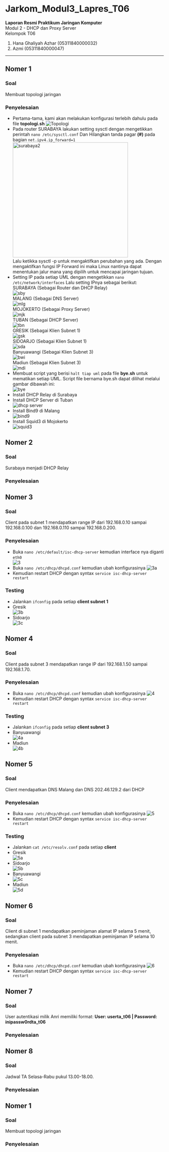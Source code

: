# Jarkom_Modul3_Lapres_T06
<b> Laporan Resmi Praktikum Jaringan Komputer </b> <br>
Modul 2 - DHCP dan Proxy Server <br>
Kelompok T06
1. Hana Ghaliyah Azhar  (05311840000032)
2. Azmi                 (05311840000047)


------------------------------------------------------------------------------------------------------------------------------------------------------------------------------
## Nomer 1
### Soal
Membuat topologi jaringan
### Penyelesaian
- Pertama-tama, kami akan melakukan konfigurasi terlebih dahulu pada file <b>topologi.sh</b>
![Topologi](https://user-images.githubusercontent.com/61286109/100124518-57f82700-2eae-11eb-817f-011103f5aacb.PNG) <br>
- Pada router SURABAYA lakukan setting sysctl dengan mengetikkan perintah `nano /etc/sysctl.conf` Dan Hilangkan tanda pagar <b>(#)</b> pada bagian `net.ipv4.ip_forward=1` <br>
<img width="366" alt="surabaya2" src="https://user-images.githubusercontent.com/26424136/99187024-bde5ff80-2786-11eb-8ef7-2b2c3ca18dae.PNG"> <br>
Lalu ketikka sysctl -p untuk mengaktifkan perubahan yang ada. Dengan mengaktifkan fungsi IP Forward ini maka Linux nantinya dapat menentukan jalur mana yang dipilih untuk mencapai jaringan tujuan.
- Setting IP pada setiap UML dengan mengetikkan `nano /etc/network/interfaces` Lalu setting IPnya sebagai berikut: <br>
SURABAYA (Sebagai Router dan DHCP Relay) <br>
![sby](https://user-images.githubusercontent.com/61286109/100125231-203daf00-2eaf-11eb-86ac-2a2c03567084.PNG) <br>
MALANG  (Sebagai DNS Server) <br>
![mlg](https://user-images.githubusercontent.com/61286109/100125650-95a97f80-2eaf-11eb-8ed5-203b012ed6e8.PNG) <br>
MOJOKERTO (Sebagai Proxy Server) <br>
![mjk](https://user-images.githubusercontent.com/61286109/100126705-e2da2100-2eb0-11eb-888e-489aac0122a4.PNG) <br>
TUBAN  (Sebagai DHCP Server) <br>
![tbn](https://user-images.githubusercontent.com/61286109/100127201-77dd1a00-2eb1-11eb-943f-a9fc3b429a35.PNG) <br>
GRESIK (Sebagai Klien Subnet 1) <br>
![gsk](https://user-images.githubusercontent.com/61286109/100128366-c6d77f00-2eb2-11eb-948c-f99a86d02c47.PNG) <br>
SIDOARJO (Sebagai Klien Subnet 1) <br>
![sda](https://user-images.githubusercontent.com/61286109/100131641-e40e4c80-2eb6-11eb-8f37-60bf47db1bde.PNG) <br>
Banyuawangi (Sebagai Klien Subnet 3) <br>
![bwi](https://user-images.githubusercontent.com/61286109/100133235-13be5400-2eb9-11eb-93fe-50c42af57252.PNG) <br>
Madiun (Sebagai Klien Subnet 3) <br>
![mdi](https://user-images.githubusercontent.com/61286109/100133392-48321000-2eb9-11eb-8143-7b520b3d5338.PNG) <br>
- Membuat script yang berisi `halt tiap uml` pada file <b>bye.sh</b> untuk mematikan setiap UML. Script file bernama bye.sh dapat dilihat melalui gambar dibawah ini: <br>
![bye](https://user-images.githubusercontent.com/61286109/100133485-6ac42900-2eb9-11eb-8c18-5fefe92de51d.PNG) <br>
- Install DHCP Relay di Surabaya <br>
- Install DHCP Server di Tuban <br>
![dhcp server](https://user-images.githubusercontent.com/61286109/100180554-f87c3480-2f0a-11eb-8909-0840fc5bcbdf.PNG) <br>
- Install Bind9 di Malang <br>
![bind9](https://user-images.githubusercontent.com/61286109/100180643-28c3d300-2f0b-11eb-94f3-fb1c93d63c1c.PNG) <br>
- Install Squid3 di Mojokerto <br>
![squid3](https://user-images.githubusercontent.com/61286109/100180916-c6b79d80-2f0b-11eb-9558-d2564bbb913f.PNG) <br>

## Nomer 2
### Soal
Surabaya menjadi DHCP Relay
### Penyelesaian

## Nomer 3
### Soal
Client pada subnet 1 mendapatkan range IP dari 192.168.0.10 sampai 192.168.0.100 dan 192.168.0.110 sampai 192.168.0.200.
### Penyelesaian
- Buka `nano /etc/default/isc-dhcp-server` kemudian interface nya diganti `eth0` <br>
![3](https://user-images.githubusercontent.com/61286109/100181594-337f6780-2f0d-11eb-8c6c-5d9c21b89334.PNG) <br>
- Buka `nano /etc/dhcp/dhcpd.conf` kemudian ubah konfigurasinya
![3a](https://user-images.githubusercontent.com/61286109/100183790-6f68fb80-2f12-11eb-9336-757446170d60.PNG) <br>
- Kemudian restart DHCP dengan syntax `service isc-dhcp-server restart`
### Testing
- Jalankan `ifconfig` pada setiap <b>client subnet 1</b>
- Gresik <br>
![3b](https://user-images.githubusercontent.com/61286109/100182706-d89b3f80-2f0f-11eb-9c75-4a0762500740.PNG) <br>
- Sidoarjo <br>
![3c](https://user-images.githubusercontent.com/61286109/100182812-14cea000-2f10-11eb-9356-83a6c5a3e862.PNG) <br>

## Nomer 4
### Soal
Client pada subnet 3 mendapatkan range IP dari 192.168.1.50 sampai 192.168.1.70.
### Penyelesaian
- Buka `nano /etc/dhcp/dhcpd.conf` kemudian ubah konfigurasinya
![4](https://user-images.githubusercontent.com/61286109/100183850-99222280-2f12-11eb-956e-3bdae54880a9.PNG) <br>
- Kemudian restart DHCP dengan syntax `service isc-dhcp-server restart`
### Testing
- Jalankan `ifconfig` pada setiap <b>client subnet 3</b>
- Banyuawangi <br>
![4a](https://user-images.githubusercontent.com/61286109/100182950-5b23ff00-2f10-11eb-86ac-f73c74ce04f6.PNG) <br>
- Madiun <br>
![4b](https://user-images.githubusercontent.com/61286109/100183400-688db900-2f11-11eb-9d49-ff16ea16e868.PNG) <br>

## Nomer 5
### Soal
Client mendapatkan DNS Malang dan DNS 202.46.129.2 dari DHCP
### Penyelesaian
- Buka `nano /etc/dhcp/dhcpd.conf` kemudian ubah konfigurasinya
![5](https://user-images.githubusercontent.com/61286109/100184064-29f8fe00-2f13-11eb-91bc-fd670ee1b9f6.PNG) <br>
- Kemudian restart DHCP dengan syntax `service isc-dhcp-server restart`
### Testing
- Jalankan `cat /etc/resolv.conf` pada setiap <b>client</b>
- Gresik <br>
![5a](https://user-images.githubusercontent.com/61286109/100184269-b3a8cb80-2f13-11eb-8e3e-09212261af6c.PNG) <br>
- Sidoarjo <br>
![5b](https://user-images.githubusercontent.com/61286109/100184337-df2bb600-2f13-11eb-9181-2832884917b0.PNG) <br>
- Banyuawangi <br>
![5c](https://user-images.githubusercontent.com/61286109/100184436-1306db80-2f14-11eb-9859-59a802cb8f81.PNG) <br>
- Madiun <br>
![5d](https://user-images.githubusercontent.com/61286109/100184530-49445b00-2f14-11eb-87dd-71bdc372d24f.PNG) <br>

## Nomer 6
### Soal
Client di subnet 1 mendapatkan peminjaman alamat IP selama 5 menit, sedangkan client pada subnet 3 mendapatkan peminjaman IP selama 10 menit.
### Penyelesaian
- Buka `nano /etc/dhcp/dhcpd.conf` kemudian ubah konfigurasinya
![6](https://user-images.githubusercontent.com/61286109/100184810-e99a7f80-2f14-11eb-841c-0fbbe2747499.PNG) <br>
- Kemudian restart DHCP dengan syntax `service isc-dhcp-server restart`

## Nomer 7
### Soal
User autentikasi milik Anri memiliki format: <b>User: userta_t06 | Password: inipassw0rdta_t06</b>
### Penyelesaian

## Nomer 8
### Soal
Jadwal TA Selasa-Rabu pukul 13.00-18.00.
### Penyelesaian

## Nomer 1
### Soal
Membuat topologi jaringan
### Penyelesaian

